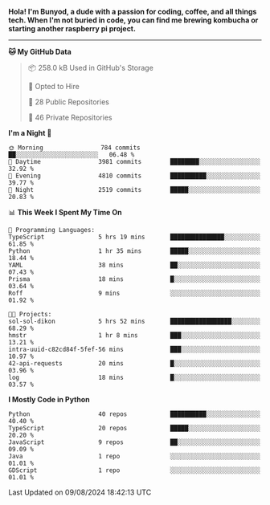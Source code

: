 <p>
<b>Hola! I'm Bunyod, a dude with a passion for coding, coffee, and all things tech. When I'm not buried in code, you can find me brewing kombucha or starting another raspberry pi project.</b>
</p>

---

<!--START_SECTION:waka-->
**🐱 My GitHub Data** 

> 📦 258.0 kB Used in GitHub's Storage 
 > 
> 💼 Opted to Hire
 > 
> 📜 28 Public Repositories 
 > 
> 🔑 46 Private Repositories 
 > 
**I'm a Night 🦉** 

```text
🌞 Morning                784 commits         ██░░░░░░░░░░░░░░░░░░░░░░░   06.48 % 
🌆 Daytime                3981 commits        ████████░░░░░░░░░░░░░░░░░   32.92 % 
🌃 Evening                4810 commits        ██████████░░░░░░░░░░░░░░░   39.77 % 
🌙 Night                  2519 commits        █████░░░░░░░░░░░░░░░░░░░░   20.83 % 
```


📊 **This Week I Spent My Time On** 

```text
💬 Programming Languages: 
TypeScript               5 hrs 19 mins       ███████████████░░░░░░░░░░   61.85 % 
Python                   1 hr 35 mins        █████░░░░░░░░░░░░░░░░░░░░   18.44 % 
YAML                     38 mins             ██░░░░░░░░░░░░░░░░░░░░░░░   07.43 % 
Prisma                   18 mins             █░░░░░░░░░░░░░░░░░░░░░░░░   03.64 % 
Roff                     9 mins              ░░░░░░░░░░░░░░░░░░░░░░░░░   01.92 % 

🐱‍💻 Projects: 
sol-sol-dikon            5 hrs 52 mins       █████████████████░░░░░░░░   68.29 % 
hmstr                    1 hr 8 mins         ███░░░░░░░░░░░░░░░░░░░░░░   13.21 % 
intra-uuid-c82cd84f-5fef-56 mins             ███░░░░░░░░░░░░░░░░░░░░░░   10.97 % 
42-api-requests          20 mins             █░░░░░░░░░░░░░░░░░░░░░░░░   03.96 % 
log                      18 mins             █░░░░░░░░░░░░░░░░░░░░░░░░   03.57 % 
```

**I Mostly Code in Python** 

```text
Python                   40 repos            ██████████░░░░░░░░░░░░░░░   40.40 % 
TypeScript               20 repos            █████░░░░░░░░░░░░░░░░░░░░   20.20 % 
JavaScript               9 repos             ██░░░░░░░░░░░░░░░░░░░░░░░   09.09 % 
Java                     1 repo              ░░░░░░░░░░░░░░░░░░░░░░░░░   01.01 % 
GDScript                 1 repo              ░░░░░░░░░░░░░░░░░░░░░░░░░   01.01 % 
```




 Last Updated on 09/08/2024 18:42:13 UTC
<!--END_SECTION:waka-->
